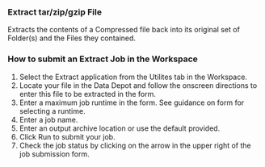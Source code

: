 ### Extract tar/zip/gzip File

Extracts the contents of a Compressed file back into its original set of Folder(s) and the Files they contained.

### How to submit an Extract Job in the Workspace

<ol>
	<li>Select the Extract application from the Utilites tab in the Workspace.</li>
	<li>Locate your file in the Data Depot and follow the onscreen directions to enter this file to be extracted in the form.</li>
	<li>Enter a maximum job runtime in the form. See guidance on form for selecting a runtime.</li>
	<li>Enter a job name.</li>
	<li>Enter an output archive location or use the default provided.</li>
	<li>Click Run to submit your job.</li>
	<li>Check the job status by clicking on the arrow in the upper right of the job submission form.</li>
</ol>
